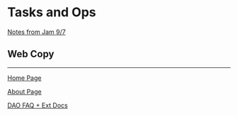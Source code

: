 # Tasks and Ops

[Notes from Jam 9/7](Tasks%20and%20Ops%20513b99d1dd254c5a97c0fd866f8baf26/Notes%20from%20Jam%209%207%20b7717f805ccb43f7929c59213f3cf1be.md)

## Web Copy

---

[Home Page](Tasks%20and%20Ops%20513b99d1dd254c5a97c0fd866f8baf26/Home%20Page%205725b9f4b09344d9a8391f4e8ba5c410.csv)

[About Page](Tasks%20and%20Ops%20513b99d1dd254c5a97c0fd866f8baf26/About%20Page%201a3087cf18884e1bb99c55e359c2d398.csv)

[DAO FAQ + Ext Docs](Tasks%20and%20Ops%20513b99d1dd254c5a97c0fd866f8baf26/DAO%20FAQ%20+%20Ext%20Docs%201aa65b119e894bbd84803b3b7dc7d02c.csv)